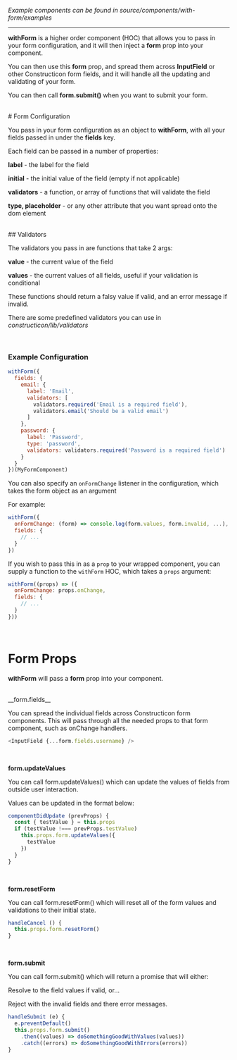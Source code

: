 _Example components can be found in source/components/with-form/examples_

---

__withForm__ is a higher order component (HOC) that allows you to pass in your form configuration, and it will then inject a __form__ prop into your component.

You can then use this __form__ prop, and spread them across __InputField__ or other Constructicon form fields, and it will handle all the updating and validating of your form.

You can then call __form.submit()__ when you want to submit your form.

<br/>
# Form Configuration

You pass in your form configuration as an object to __withForm__, with all your fields passed in under the __fields__ key.

Each field can be passed in a number of properties:

**label** - the label for the field

**initial** - the initial value of the field (empty if not applicable)

**validators** - a function, or array of functions that will validate the field

**type, placeholder** - or any other attribute that you want spread onto the dom element

<br/>
## Validators

The validators you pass in are functions that take 2 args:

**value** - the current value of the field

**values** - the current values of all fields, useful if your validation is conditional

These functions should return a falsy value if valid, and an error message if invalid.

There are some predefined validators you can use in _constructicon/lib/validators_

<br/>

### Example Configuration

```javascript static
withForm({
  fields: {
    email: {
      label: 'Email',
      validators: [
        validators.required('Email is a required field'),
        validators.email('Should be a valid email')
      ]
    },
    password: {
      label: 'Password',
      type: 'password',
      validators: validators.required('Password is a required field')
    }
  }
})(MyFormComponent)
```

You can also specify an `onFormChange` listener in the configuration, which takes the form object as an argument

For example:

```javascript static
withForm({
  onFormChange: (form) => console.log(form.values, form.invalid, ...),
  fields: {
    // ...
  }
})
```

If you wish to pass this in as a `prop` to your wrapped component, you can supply a function to the `withForm` HOC, which takes a `props` argument:

```javascript static
withForm((props) => ({
  onFormChange: props.onChange,
  fields: {
    // ...
  }
}))
```

<br/>

# Form Props

__withForm__ will pass a __form__ prop into your component.

<br/>
__form.fields__

You can spread the individual fields across Constructicon form components. This will pass through all the needed props to that form component, such as onChange handlers.

```javascript static
<InputField {...form.fields.username} />
```

<br/>

__form.updateValues__

You can call form.updateValues() which can update the values of fields from outside user interaction.

Values can be updated in the format below:

```javascript static
componentDidUpdate (prevProps) {
  const { testValue } = this.props
  if (testValue !=== prevProps.testValue)
    this.props.form.updateValues({
      testValue
    })
  }
}
```

<br/>

__form.resetForm__

You can call form.resetForm() which will reset all of the form values and validations to their initial state.

```javascript static
handleCancel () {
  this.props.form.resetForm()
}
```

<br/>

__form.submit__

You can call form.submit() which will return a promise that will either:

Resolve to the field values if valid, or...

Reject with the invalid fields and there error messages.

```javascript static
handleSubmit (e) {
  e.preventDefault()
  this.props.form.submit()
    .then((values) => doSomethingGoodWithValues(values))
    .catch((errors) => doSomethingGoodWithErrors(errors))
}
```
